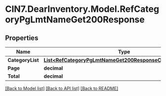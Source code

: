 # CIN7.DearInventory.Model.RefCategoryPgLmtNameGet200Response

## Properties

| Name             | Type                                                                                                                          | Description | Notes      |
| ---------------- | ----------------------------------------------------------------------------------------------------------------------------- | ----------- | ---------- |
| **CategoryList** | [**List&lt;RefCategoryPgLmtNameGet200ResponseCategoryListInner&gt;**](RefCategoryPgLmtNameGet200ResponseCategoryListInner.md) |             | [optional] |
| **Page**         | **decimal**                                                                                                                   |             | [optional] |
| **Total**        | **decimal**                                                                                                                   |             | [optional] |

[[Back to Model list]](../README.md#documentation-for-models) [[Back to API list]](../README.md#documentation-for-api-endpoints) [[Back to README]](../README.md)

